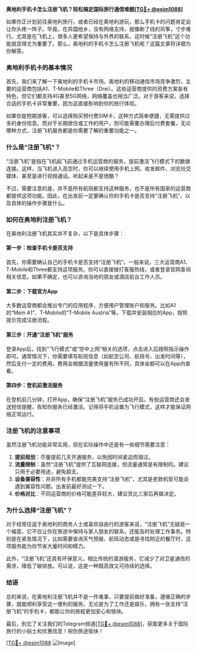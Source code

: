 **奥地利手机卡怎么注册飞机？轻松搞定国际旅行通信难题[[TG💪+ @esim1088](https://t.me/s/esim1088)]**

如果你正计划前往奥地利旅行，或者已经在奥地利游玩，那么手机卡的问题肯定会让你头疼一阵子。毕竟，在异国他乡，没有网络支持，就像断了线的风筝，寸步难行。尤其是在飞机上，很多人更希望保持与外界的联系，这时候“注册飞机”这个功能就显得尤为重要了。那么，奥地利的手机卡怎么注册飞机呢？这篇文章将详细为你解答。

### 奥地利手机卡的基本情况

首先，我们来了解一下奥地利的手机卡市场。奥地利的移动通信市场竞争激烈，主要的运营商包括A1、T-Mobile和Three（Drei）。这些运营商提供的资费方案各有特色，但它们都支持4G甚至5G网络，网络覆盖也相当广泛。对于游客来说，选择合适的手机卡非常重要，因为这直接影响到你的旅行体验。

如果你是短期游客，可以选择购买预付费SIM卡，这种方式简单便捷，无需提供过多的身份信息。而对于长期居住或工作的用户，则可能需要办理后付费套餐。无论哪种方式，注册飞机服务都是你需要了解的重要功能之一。

### 什么是“注册飞机”？

“注册飞机”是指在飞机起飞前通过手机运营商的服务，提前激活飞行模式下的数据连接。这样，当飞机进入高空时，你可以继续使用手机上网，收发邮件、浏览社交媒体、甚至是进行视频通话。听起来是不是很酷？

不过，需要注意的是，并不是所有航班都支持这种服务，也不是所有国家的运营商都提供这项功能。因此，在出发前一定要确认你的手机卡是否支持“注册飞机”，以及具体的操作步骤是什么。

### 如何在奥地利注册飞机？

在奥地利注册飞机其实并不复杂，以下是具体步骤：

#### 第一步：检查手机卡是否支持
首先，你需要确认自己的手机卡是否支持“注册飞机”。一般来说，三大运营商A1、T-Mobile和Three都支持这项服务。你可以直接拨打客服热线，或者登录官网查询相关信息。如果不确定，也可以咨询当地的朋友或酒店前台工作人员。

#### 第二步：下载官方App
大多数运营商都会推出专门的应用程序，方便用户管理账户和服务。比如A1的“Mein A1”、T-Mobile的“T-Mobile Austria”等。下载并安装相应的App，按照提示完成注册流程。

#### 第三步：开通“注册飞机”服务
登录App后，找到“飞行模式”或“空中上网”相关的选项，点击进入后按照指示操作即可。通常情况下，你需要填写航班信息（如航空公司、航班号、出发时间等），然后支付一定的费用。费用会根据流量使用量有所不同，具体金额可以在App内查看。

#### 第四步：登机前激活服务
在登机前几分钟，打开App，确保“注册飞机”服务已成功开启。有些运营商还会发送短信提醒，告知你服务已经激活。记得将手机设置为飞行模式，这样才能保证网络正常运行。

### 注册飞机的注意事项

虽然注册飞机功能非常实用，但在实际操作中还是有一些细节需要注意：

1. **提前规划**：尽量提前几天开通服务，以免因时间紧迫而错过。
2. **流量限制**：虽然“注册飞机”提供了互联网连接，但流量通常是有限制的。建议只用于必要用途，避免超支。
3. **设备兼容性**：并非所有手机都能完美支持“注册飞机”，尤其是老款机型可能会遇到兼容性问题。出发前最好测试一下。
4. **价格对比**：不同运营商的价格可能差异较大，建议货比三家后再做决定。

### 为什么选择“注册飞机”？

对于经常往返于奥地利的商务人士或喜欢自由行的游客来说，“注册飞机”无疑是一个福音。它不仅让你在旅途中保持与家人朋友的联系，还能及时处理工作事务。特别是在紧急情况下，比如需要查询天气预报、航班动态或是寻找附近的餐厅时，这项服务能为你节省大量时间和精力。

此外，“注册飞机”还具有环保意义。相比传统的漫游服务，它减少了对卫星通信的需求，降低了碳排放。可以说，这是一种既高效又可持续的选择。

### 结语

总的来说，在奥地利注册飞机并不是一件难事，只要提前做好准备，遵循正确的步骤，就能顺利享受这一便利的服务。无论是为了工作还是娱乐，拥有一张支持“注册飞机”的手机卡，都能让你的旅程更加安心和愉快。

最后，别忘了关注我们的Telegram频道[[TG💪+ @esim1088](https://t.me/s/esim1088)]，获取更多关于国际旅行的小贴士和优惠信息！祝你旅途愉快！

[[TG💪+ @esim1088](https://t.me/s/esim1088) ![Image](https://i.postimg.cc/4NQfJmqS/Snipaste-2025-05-13-00-14-12.png)]